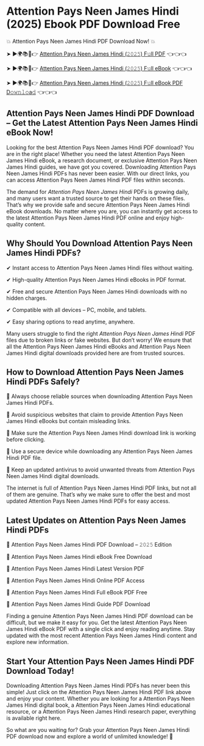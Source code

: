 # Attention Pays Neen James Hindi (2025) Ebook PDF Download Free

💥 Attention Pays Neen James Hindi PDF Download Now! 💥

➤ ►🌍📚📱👉 [Attention Pays Neen James Hindi (𝟸𝟶𝟸𝟻) F𝚞ll PDF](https://getpdf.xyz/attention-pays-neen-james-hindi) 👈👈👈


➤ ►🌍📚📱👉 [Attention Pays Neen James Hindi (𝟸𝟶𝟸𝟻) F𝚞ll eBook](https://getpdf.xyz/attention-pays-neen-james-hindi) 👈👈👈


➤ ►🌍📚📱👉 [Attention Pays Neen James Hindi (𝟸𝟶𝟸𝟻) F𝚞ll eBook PDF D𝚘𝚠𝚗𝚕𝚘a𝚍](https://getpdf.xyz/attention-pays-neen-james-hindi) 👈👈👈


## Attention Pays Neen James Hindi PDF Download – Get the Latest Attention Pays Neen James Hindi eBook Now!

Looking for the best Attention Pays Neen James Hindi PDF download? You are in the right place! Whether you need the latest Attention Pays Neen James Hindi eBook, a research document, or exclusive Attention Pays Neen James Hindi guides, we have got you covered. Downloading Attention Pays Neen James Hindi PDFs has never been easier. With our direct links, you can access Attention Pays Neen James Hindi PDF files within seconds.

The demand for *Attention Pays Neen James Hindi* PDFs is growing daily, and many users want a trusted source to get their hands on these files. That’s why we provide safe and secure Attention Pays Neen James Hindi eBook downloads. No matter where you are, you can instantly get access to the latest Attention Pays Neen James Hindi PDF online and enjoy high-quality content.

## Why Should You Download Attention Pays Neen James Hindi PDFs?

✔ Instant access to Attention Pays Neen James Hindi files without waiting.

✔ High-quality Attention Pays Neen James Hindi eBooks in PDF format.

✔ Free and secure Attention Pays Neen James Hindi downloads with no hidden charges.

✔ Compatible with all devices – PC, mobile, and tablets.

✔ Easy sharing options to read anytime, anywhere.

Many users struggle to find the right *Attention Pays Neen James Hindi* PDF files due to broken links or fake websites. But don’t worry! We ensure that all the Attention Pays Neen James Hindi eBooks and Attention Pays Neen James Hindi digital downloads provided here are from trusted sources.

## How to Download Attention Pays Neen James Hindi PDFs Safely?

📌 Always choose reliable sources when downloading Attention Pays Neen James Hindi PDFs.

📌 Avoid suspicious websites that claim to provide Attention Pays Neen James Hindi eBooks but contain misleading links.

📌 Make sure the Attention Pays Neen James Hindi download link is working before clicking.

📌 Use a secure device while downloading any Attention Pays Neen James Hindi PDF file.

📌 Keep an updated antivirus to avoid unwanted threats from Attention Pays Neen James Hindi digital downloads.

The internet is full of Attention Pays Neen James Hindi PDF links, but not all of them are genuine. That’s why we make sure to offer the best and most updated Attention Pays Neen James Hindi PDFs for easy access.

## Latest Updates on Attention Pays Neen James Hindi PDFs

🔹 Attention Pays Neen James Hindi PDF Download – 𝟸𝟶𝟸𝟻 Edition

🔹 Attention Pays Neen James Hindi eBook Free Download

🔹 Attention Pays Neen James Hindi Latest Version PDF

🔹 Attention Pays Neen James Hindi Online PDF Access

🔹 Attention Pays Neen James Hindi Full eBook PDF Free

🔹 Attention Pays Neen James Hindi Guide PDF Download

Finding a genuine Attention Pays Neen James Hindi PDF download can be difficult, but we make it easy for you. Get the latest Attention Pays Neen James Hindi eBook PDF with a single click and enjoy reading anytime. Stay updated with the most recent Attention Pays Neen James Hindi content and explore new information.

## Start Your Attention Pays Neen James Hindi PDF Download Today!

Downloading Attention Pays Neen James Hindi PDFs has never been this simple! Just click on the Attention Pays Neen James Hindi PDF link above and enjoy your content. Whether you are looking for a Attention Pays Neen James Hindi digital book, a Attention Pays Neen James Hindi educational resource, or a Attention Pays Neen James Hindi research paper, everything is available right here.

So what are you waiting for? Grab your Attention Pays Neen James Hindi PDF download now and explore a world of unlimited knowledge! 🚀
